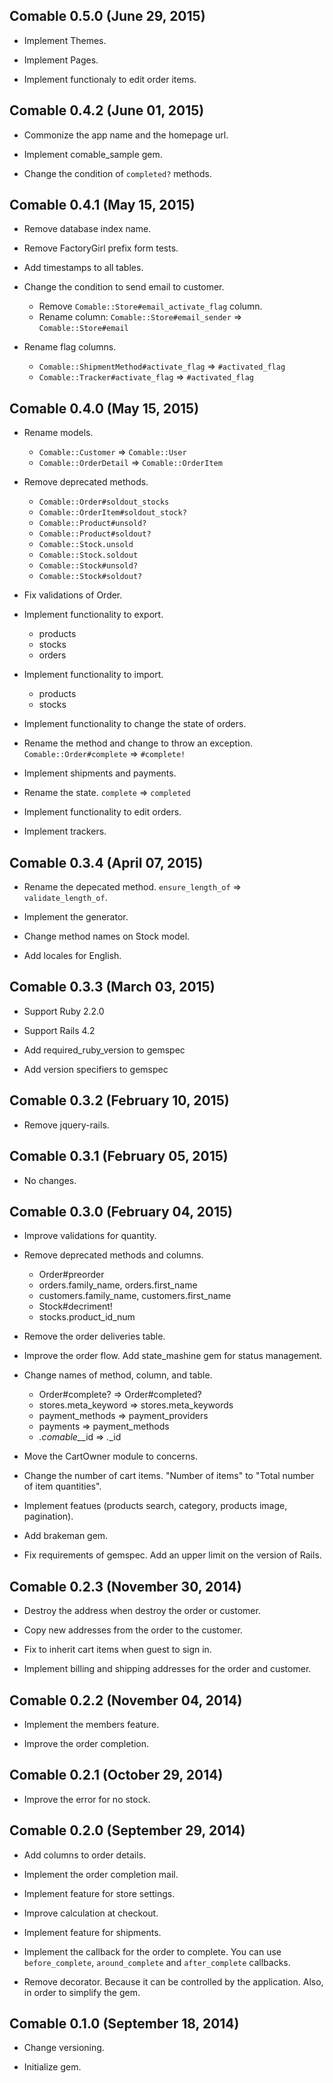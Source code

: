 ## Comable 0.5.0 (June 29, 2015) ##

*   Implement Themes.

*   Implement Pages.

*   Implement functionaly to edit order items.


## Comable 0.4.2 (June 01, 2015) ##

*   Commonize the app name and the homepage url.

*   Implement comable_sample gem.

*   Change the condition of `completed?` methods.


## Comable 0.4.1 (May 15, 2015) ##

*   Remove database index name.

*   Remove FactoryGirl prefix form tests.

*   Add timestamps to all tables.

*   Change the condition to send email to customer.

    - Remove `Comable::Store#email_activate_flag` column.
    - Rename column: `Comable::Store#email_sender` => `Comable::Store#email`

*   Rename flag columns.

    - `Comable::ShipmentMethod#activate_flag` => `#activated_flag`
    - `Comable::Tracker#activate_flag` => `#activated_flag`


## Comable 0.4.0 (May 15, 2015) ##

*   Rename models.

    - `Comable::Customer` => `Comable::User`
    - `Comable::OrderDetail` => `Comable::OrderItem`

*   Remove deprecated methods.

    - `Comable::Order#soldout_stocks`
    - `Comable::OrderItem#soldout_stock?`
    - `Comable::Product#unsold?`
    - `Comable::Product#soldout?`
    - `Comable::Stock.unsold`
    - `Comable::Stock.soldout`
    - `Comable::Stock#unsold?`
    - `Comable::Stock#soldout?`

*   Fix validations of Order.

*   Implement functionality to export.

    - products
    - stocks
    - orders

*   Implement functionality to import.

    - products
    - stocks

*   Implement functionality to change the state of orders.

*   Rename the method and change to throw an exception.
    `Comable::Order#complete` => `#complete!`

*   Implement shipments and payments.

*   Rename the state.
    `complete` => `completed`

*   Implement functionality to edit orders.

*   Implement trackers.


## Comable 0.3.4 (April 07, 2015) ##

*   Rename the depecated method.
    `ensure_length_of` => `validate_length_of`.

*   Implement the generator.

*   Change method names on Stock model.

*   Add locales for English.


## Comable 0.3.3 (March 03, 2015) ##

*   Support Ruby 2.2.0

*   Support Rails 4.2

*   Add required_ruby_version to gemspec

*   Add version specifiers to gemspec


## Comable 0.3.2 (February 10, 2015) ##

*   Remove jquery-rails.


## Comable 0.3.1 (February 05, 2015) ##

*   No changes.


## Comable 0.3.0 (February 04, 2015) ##

*   Improve validations for quantity.

*   Remove deprecated methods and columns.

    - Order#preorder
    - orders.family_name, orders.first_name
    - customers.family_name, customers.first_name
    - Stock#decriment!
    - stocks.product_id_num

*   Remove the order deliveries table.

*   Improve the order flow.
    Add state_mashine gem for status management.

*   Change names of method, column, and table.

    - Order#complete? => Order#completed?
    - stores.meta_keyword => stores.meta_keywords
    - payment_methods => payment_providers
    - payments => payment_methods
    - *.comable_*_id => *.*_id

*   Move the CartOwner module to concerns.

*   Change the number of cart items.
    "Number of items" to "Total number of item quantities".

*   Implement featues (products search, category, products image, pagination).

*   Add brakeman gem.

*   Fix requirements of gemspec.
    Add an upper limit on the version of Rails.


## Comable 0.2.3 (November 30, 2014) ##

*   Destroy the address when destroy the order or customer.

*   Copy new addresses from the order to the customer.

*   Fix to inherit cart items when guest to sign in.

*   Implement billing and shipping addresses for the order and customer.


## Comable 0.2.2 (November 04, 2014) ##

*   Implement the members feature.

*   Improve the order completion.


## Comable 0.2.1 (October 29, 2014) ##

*   Improve the error for no stock.


## Comable 0.2.0 (September 29, 2014) ##

*   Add columns to order details.

*   Implement the order completion mail.

*   Implement feature for store settings.

*   Improve calculation at checkout.

*   Implement feature for shipments.

*   Implement the callback for the order to complete.
    You can use `before_complete`, `around_complete` and `after_complete` callbacks.

*   Remove decorator. Because it can be controlled by the application.
    Also, in order to simplify the gem.


## Comable 0.1.0 (September 18, 2014) ##

*   Change versioning.

*   Initialize gem.
